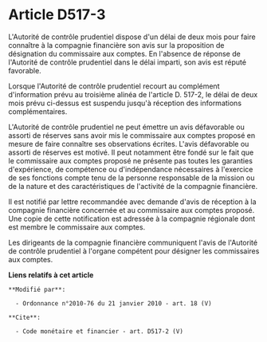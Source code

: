 # Article D517-3

L'Autorité de contrôle prudentiel dispose d'un délai de deux mois pour faire connaître à la compagnie financière son avis sur
la proposition de désignation du commissaire aux comptes. En l'absence de réponse de l'Autorité de contrôle prudentiel dans
le délai imparti, son avis est réputé favorable. 

Lorsque l'Autorité de contrôle prudentiel recourt au complément d'information prévu au troisième alinéa de l'article D.
517-2, le délai de deux mois prévu ci-dessus est suspendu jusqu'à réception des informations complémentaires. 

L'Autorité de contrôle prudentiel ne peut émettre un avis défavorable ou assorti de réserves sans avoir mis le commissaire
aux comptes proposé en mesure de faire connaître ses observations écrites. L'avis défavorable ou assorti de réserves est
motivé. Il peut notamment être fondé sur le fait que le commissaire aux comptes proposé ne présente pas toutes les garanties
d'expérience, de compétence ou d'indépendance nécessaires à l'exercice de ses fonctions compte tenu de la personne
responsable de la mission ou de la nature et des caractéristiques de l'activité de la compagnie financière. 

Il est notifié par lettre recommandée avec demande d'avis de réception à la compagnie financière concernée et au commissaire
aux comptes proposé. Une copie de cette notification est adressée à la compagnie régionale dont est membre le commissaire aux
comptes. 

Les dirigeants de la compagnie financière communiquent l'avis de l'Autorité de contrôle prudentiel à l'organe compétent pour
désigner les commissaires aux comptes.

**Liens relatifs à cet article**

	**Modifié par**:

	  - Ordonnance n°2010-76 du 21 janvier 2010 - art. 18 (V)

	**Cite**:

	  - Code monétaire et financier - art. D517-2 (V)
